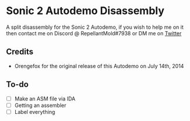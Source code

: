 # Sonic 2 Autodemo Disassembly
A split disassembly for the Sonic 2 Autodemo, if you wish to help me on it then contact me on Discord @ RepellantMold#7938 or DM me on [Twitter](https://twitter.com/repellantmold)
## Credits
* Orengefox for the original release of this Autodemo on July 14th, 2014
## To-do
- [ ] Make an ASM file via IDA
- [ ] Getting an assembler
- [ ] Label everything